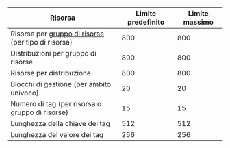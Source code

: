 Risorsa|Limite predefinito|Limite massimo
---|---|---
Risorse per [gruppo di risorse](resource-group-overview.md) (per tipo di risorsa)|800|800
Distribuzioni per gruppo di risorse|800|800
Risorse per distribuzione|800|800
Blocchi di gestione (per ambito univoco)|20|20
Numero di tag (per risorsa o gruppo di risorse)|15|15
Lunghezza della chiave dei tag|512|512
Lunghezza del valore dei tag|256|256

<!---HONumber=Nov15_HO3-->